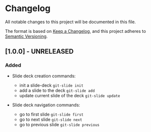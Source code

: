 # Changelog

All notable changes to this project will be documented in this file.

The format is based on [Keep a Changelog](https://keepachangelog.com/en/1.0.0/),
and this project adheres to
[Semantic Versioning](https://semver.org/spec/v2.0.0.html).

## [1.0.0] - UNRELEASED

### Added

- Slide deck creation commands:

  - init a slide-deck `git-slide init`
  - add a slide to the deck `git-slide add`
  - update current slide of the deck `git-slide update`

- Slide deck navigation commands:

  - go to first slide `git-slide first`
  - go to next slide `git-slide next`
  - go to previous slide `git-slide previous`
